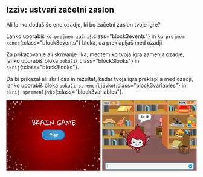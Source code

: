 ## Izziv: ustvari začetni zaslon

Ali lahko dodaš še eno ozadje, ki bo začetni zaslon tvoje igre?

Lahko uporabiš `ko prejmem začni`{:class="block3events"} in `ko prejmem konec`{:class="block3events"} bloka, da preklapljaš med ozadji.

Za prikazovanje ali skrivanje lika, medtem ko tvoja igra zamenja ozadje, lahko uporabiš bloka `pokaži`{:class="block3looks"} in `skrij`{:class="block3looks"}.

Da bi prikazal ali skril čas in rezultat, kadar tvoja igra preklaplja med ozadji, lahko uporabiš bloka `pokaži spremenljivko`{:class="block3variables"} in `skrij spremenljvko`{:class="block3variables"}.

![Začetni zaslon](images/brain-startscreen.png)